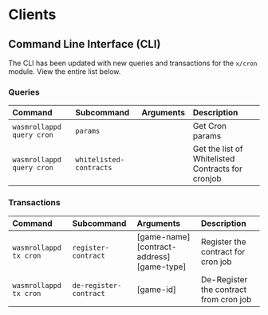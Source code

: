 <!--
order: 3
-->

# Clients

## Command Line Interface (CLI)

The CLI has been updated with new queries and transactions for the `x/cron` module. View the entire list below.

### Queries

| Command                   | Subcommand              | Arguments | Description                                       |
| :------------------------ | :---------------------- | :-------- | :------------------------------------------------ |
| `wasmrollappd query cron` | `params`                |           | Get Cron params                                   |
| `wasmrollappd query cron` | `whitelisted-contracts` |           | Get the list of Whitelisted Contracts for cronjob |

### Transactions

| Command                | Subcommand             | Arguments                                  | Description                            |
| :--------------------- | :--------------------- | :----------------------------------------- | :------------------------------------- |
| `wasmrollappd tx cron` | `register-contract`    | [game-name] [contract-address] [game-type] | Register the contract for cron job     |
| `wasmrollappd tx cron` | `de-register-contract` | [game-id]                                  | De-Register the contract from cron job |
